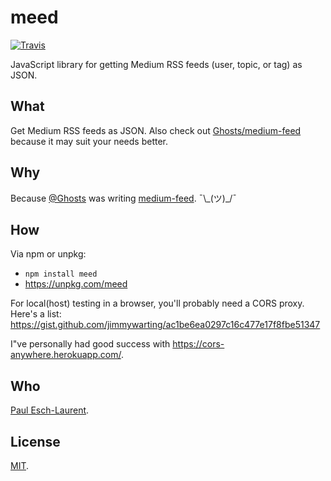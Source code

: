 # meed

[![Travis](https://img.shields.io/travis/Pinjasaur/meed.svg)](https://travis-ci.org/Pinjasaur/meed)

JavaScript library for getting Medium RSS feeds (user, topic, or tag) as JSON.

## What

Get Medium RSS feeds as JSON. Also check out [Ghosts/medium-feed][mf] because it may suit your needs better.

## Why

Because [@Ghosts](https://github.com/Ghosts) was writing [medium-feed][mf]. ¯\\\_(ツ)_/¯

## How

Via npm or unpkg:
- `npm install meed`
- https://unpkg.com/meed

For local(host) testing in a browser, you'll probably need a CORS proxy. Here's a list: https://gist.github.com/jimmywarting/ac1be6ea0297c16c477e17f8fbe51347

I"ve personally had good success with https://cors-anywhere.herokuapp.com/.

## Who

[Paul Esch-Laurent](https://github.com/Pinjasaur).

## License

[MIT](https://pinjasaur.mit-license.org/2018).


[mf]: https://github.com/Ghosts/medium-feed
